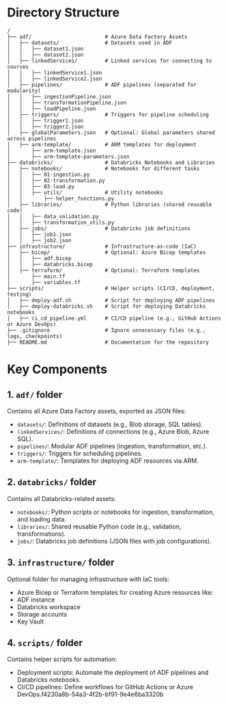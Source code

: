 # Directory Structure
```shell
/
├── adf/                        # Azure Data Factory Assets
│   ├── datasets/               # Datasets used in ADF
│   │   ├── dataset1.json
│   │   ├── dataset2.json
│   ├── linkedServices/         # Linked services for connecting to sources
│   │   ├── linkedService1.json
│   │   ├── linkedService2.json
│   ├── pipelines/              # ADF pipelines (separated for modularity)
│   │   ├── ingestionPipeline.json
│   │   ├── transformationPipeline.json
│   │   ├── loadPipeline.json
│   ├── triggers/               # Triggers for pipeline scheduling
│   │   ├── trigger1.json
│   │   ├── trigger2.json
│   ├── globalParameters.json   # Optional: Global parameters shared across pipelines
│   ├── arm-template/           # ARM templates for deployment
│       ├── arm-template.json
│       ├── arm-template-parameters.json
├── databricks/                 # Databricks Notebooks and Libraries
│   ├── notebooks/              # Notebooks for different tasks
│   │   ├── 01-ingestion.py
│   │   ├── 02-transformation.py
│   │   ├── 03-load.py
│   │   ├── utils/              # Utility notebooks
│   │       ├── helper_functions.py
│   ├── libraries/              # Python libraries (shared reusable code)
│   │   ├── data_validation.py
│   │   ├── transformation_utils.py
│   ├── jobs/                   # Databricks job definitions
│   │   ├── job1.json
│   │   ├── job2.json
├── infrastructure/             # Infrastructure-as-code (IaC)
│   ├── bicep/                  # Optional: Azure Bicep templates
│   │   ├── adf.bicep
│   │   ├── databricks.bicep
│   ├── terraform/              # Optional: Terraform templates
│       ├── main.tf
│       ├── variables.tf
├── scripts/                    # Helper scripts (CI/CD, deployment, testing)
│   ├── deploy-adf.sh           # Script for deploying ADF pipelines
│   ├── deploy-databricks.sh    # Script for deploying Databricks notebooks
│   ├── ci_cd_pipeline.yml      # CI/CD pipeline (e.g., GitHub Actions or Azure DevOps)
├── .gitignore                  # Ignore unnecessary files (e.g., logs, checkpoints)
├── README.md                   # Documentation for the repository
```

# Key Components
## 1. `adf/` folder
 Contains all Azure Data Factory assets, exported as JSON files:
- `datasets/`: Definitions of datasets (e.g., Blob storage, SQL tables).
- `linkedServices/`: Definitions of connections (e.g., Azure Blob, Azure SQL).
- `pipelines/`: Modular ADF pipelines (ingestion, transformation, etc.).
- `triggers/`: Triggers for scheduling pipelines.
- `arm-template/`: Templates for deploying ADF resources via ARM.

## 2. `databricks/` folder
Contains all Databricks-related assets:
- `notebooks/`: Python scripts or notebooks for ingestion, transformation, and loading data.
- `libraries/`: Shared reusable Python code (e.g., validation, transformations).
- `jobs/`: Databricks job definitions (JSON files with job configurations).

## 3. `infrastructure/` folder
Optional folder for managing infrastructure with IaC tools:
- Azure Bicep or Terraform templates for creating Azure resources like:
- ADF instance
- Databricks workspace
- Storage accounts
- Key Vault

## 4. `scripts/` folder
Contains helper scripts for automation:
- Deployment scripts: Automate the deployment of ADF pipelines and Databricks notebooks.
- CI/CD pipelines: Define workflows for GitHub Actions or Azure DevOps.f4230a8b-54a3-4f2b-bf91-9e4e6ba3320b
